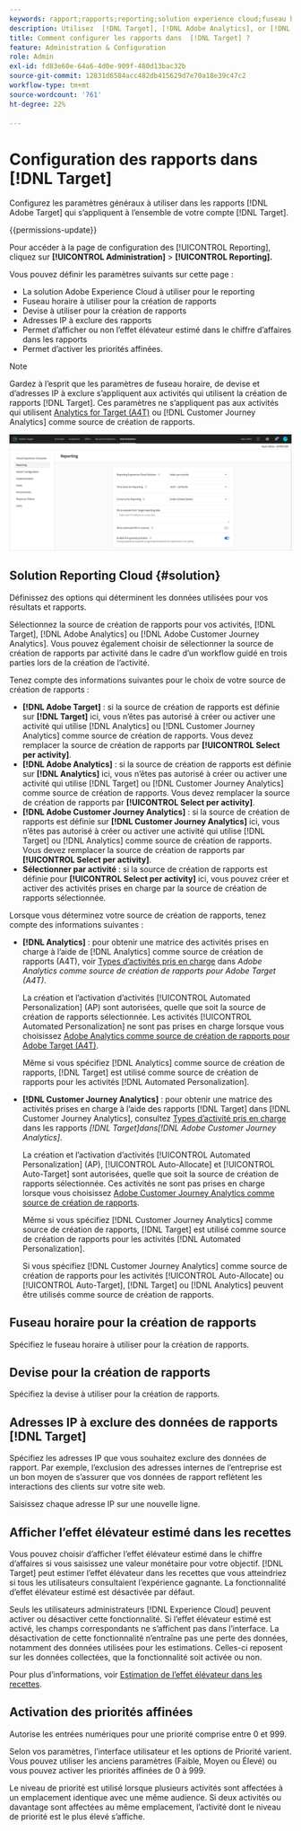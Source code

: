 ```yaml
---
keywords: rapport;rapports;reporting;solution experience cloud;fuseau horaire;fuseau horaire;devise;exclure les adresses IP;effet élévateur estimé dans le chiffre d’affaires;effet élévateur dans le chiffre d’affaires;priorités affinées;affiné
description: Utilisez  [!DNL Target], [!DNL Adobe Analytics], or [!DNL Adobe Customer Journey Analytics]  comme source de création de rapports, spécifiez le fuseau horaire et le format de devise par défaut, ajoutez des adresses IP à exclure des rapports, etc.
title: Comment configurer les rapports dans  [!DNL Target] ?
feature: Administration & Configuration
role: Admin
exl-id: fd83e60e-64a6-4d0e-909f-480d13bac32b
source-git-commit: 12831d6584acc482db415629d7e70a18e39c47c2
workflow-type: tm+mt
source-wordcount: '761'
ht-degree: 22%

---
```


# Configuration des rapports dans [!DNL Target]

Configurez les paramètres généraux à utiliser dans les rapports [!DNL Adobe Target] qui s’appliquent à l’ensemble de votre compte [!DNL Target].

{{permissions-update}}

Pour accéder à la page de configuration des [!UICONTROL Reporting], cliquez sur **[!UICONTROL Administration]** > **[!UICONTROL Reporting].**

Vous pouvez définir les paramètres suivants sur cette page :

* La solution Adobe Experience Cloud à utiliser pour le reporting
* Fuseau horaire à utiliser pour la création de rapports
* Devise à utiliser pour la création de rapports
* Adresses IP à exclure des rapports
* Permet d’afficher ou non l’effet élévateur estimé dans le chiffre d’affaires dans les rapports
* Permet d’activer les priorités affinées.

>[!NOTE]
>
>Gardez à l’esprit que les paramètres de fuseau horaire, de devise et d’adresses IP à exclure s’appliquent aux activités qui utilisent la création de rapports [!DNL Target]. Ces paramètres ne s’appliquent pas aux activités qui utilisent [Analytics for Target (A4T)](/help/main/c-integrating-target-with-mac/a4t/a4t.md) ou [!DNL Customer Journey Analytics] comme source de création de rapports.

![Page Reporting](/help/main/administrating-target/assets/reporting.png)

## Solution Reporting Cloud {#solution}

Définissez des options qui déterminent les données utilisées pour vos résultats et rapports.

Sélectionnez la source de création de rapports pour vos activités, [!DNL Target], [!DNL Adobe Analytics] ou [!DNL Adobe Customer Journey Analytics]. Vous pouvez également choisir de sélectionner la source de création de rapports par activité dans le cadre d’un workflow guidé en trois parties lors de la création de l’activité.

Tenez compte des informations suivantes pour le choix de votre source de création de rapports :

* **[!DNL Adobe Target]** : si la source de création de rapports est définie sur **[!DNL Target]** ici, vous n’êtes pas autorisé à créer ou activer une activité qui utilise [!DNL Analytics] ou [!DNL Customer Journey Analytics] comme source de création de rapports. Vous devez remplacer la source de création de rapports par **[!UICONTROL Select per activity]**.
* **[!DNL Adobe Analytics]** : si la source de création de rapports est définie sur **[!DNL Analytics]** ici, vous n’êtes pas autorisé à créer ou activer une activité qui utilise [!DNL Target] ou [!DNL Customer Journey Analytics] comme source de création de rapports. Vous devez remplacer la source de création de rapports par **[!UICONTROL Select per activity]**.
* **[!DNL Adobe Customer Journey Analytics]** : si la source de création de rapports est définie sur **[!DNL Customer Journey Analytics]** ici, vous n’êtes pas autorisé à créer ou activer une activité qui utilise [!DNL Target] ou [!DNL Analytics] comme source de création de rapports. Vous devez remplacer la source de création de rapports par **[!UICONTROL Select per activity]**.
* **Sélectionner par activité** : si la source de création de rapports est définie pour **[!UICONTROL Select per activity]** ici, vous pouvez créer et activer des activités prises en charge par la source de création de rapports sélectionnée.

Lorsque vous déterminez votre source de création de rapports, tenez compte des informations suivantes :

* **[!DNL Analytics]** : pour obtenir une matrice des activités prises en charge à l’aide de [!DNL Analytics] comme source de création de rapports (A4T), voir [Types d’activités pris en charge](/help/main/c-integrating-target-with-mac/a4t/a4t.md#section_F487896214BF4803AF78C552EF1669AA) dans *Adobe Analytics comme source de création de rapports pour Adobe Target (A4T)*.

  La création et l’activation d’activités [!UICONTROL Automated Personalization] (AP) sont autorisées, quelle que soit la source de création de rapports sélectionnée. Les activités [!UICONTROL Automated Personalization] ne sont pas prises en charge lorsque vous choisissez [Adobe Analytics comme source de création de rapports pour Adobe Target (A4T)](/help/main/c-integrating-target-with-mac/a4t/a4t.md).

  Même si vous spécifiez [!DNL Analytics] comme source de création de rapports, [!DNL Target] est utilisé comme source de création de rapports pour les activités [!DNL Automated Personalization].

* **[!DNL Customer Journey Analytics]** : pour obtenir une matrice des activités prises en charge à l’aide des rapports [!DNL Target] dans [!DNL Customer Journey Analytics], consultez [Types d’activité pris en charge](/help/main/c-integrating-target-with-mac/cja/target-reporting-in-cja.md#supported-activities) dans les rapports *[!DNL Target]dans[!DNL Adobe Customer Journey Analytics]*.

  La création et l’activation d’activités [!UICONTROL Automated Personalization] (AP), [!UICONTROL Auto-Allocate] et [!UICONTROL Auto-Target] sont autorisées, quelle que soit la source de création de rapports sélectionnée. Ces activités ne sont pas prises en charge lorsque vous choisissez [Adobe Customer Journey Analytics comme source de création de rapports](/help/main/c-integrating-target-with-mac/cja/target-reporting-in-cja.md).

  Même si vous spécifiez [!DNL Customer Journey Analytics] comme source de création de rapports, [!DNL Target] est utilisé comme source de création de rapports pour les activités [!DNL Automated Personalization].

  Si vous spécifiez [!DNL Customer Journey Analytics] comme source de création de rapports pour les activités [!UICONTROL Auto-Allocate] ou [!UICONTROL Auto-Target], [!DNL Target] ou [!DNL Analytics] peuvent être utilisés comme source de création de rapports.

## Fuseau horaire pour la création de rapports

Spécifiez le fuseau horaire à utiliser pour la création de rapports.

## Devise pour la création de rapports

Spécifiez la devise à utiliser pour la création de rapports.

## Adresses IP à exclure des données de rapports [!DNL Target]

Spécifiez les adresses IP que vous souhaitez exclure des données de rapport. Par exemple, l’exclusion des adresses internes de l’entreprise est un bon moyen de s’assurer que vos données de rapport reflètent les interactions des clients sur votre site web.

Saisissez chaque adresse IP sur une nouvelle ligne.

## Afficher l’effet élévateur estimé dans les recettes

Vous pouvez choisir d’afficher l’effet élévateur estimé dans le chiffre d’affaires si vous saisissez une valeur monétaire pour votre objectif. [!DNL Target] peut estimer l’effet élévateur dans les recettes que vous atteindriez si tous les utilisateurs consultaient l’expérience gagnante. La fonctionnalité d’effet élévateur estimé est désactivée par défaut.

Seuls les utilisateurs administrateurs [!DNL Experience Cloud] peuvent activer ou désactiver cette fonctionnalité. Si l’effet élévateur estimé est activé, les champs correspondants ne s’affichent pas dans l’interface. La désactivation de cette fonctionnalité n’entraîne pas une perte des données, notamment des données utilisées pour les estimations. Celles-ci reposent sur les données collectées, que la fonctionnalité soit activée ou non.

Pour plus d’informations, voir [Estimation de l’effet élévateur dans les recettes](/help/main/administrating-target/r-target-account-preferences/estimating-lift-in-revenue.md).

## Activation des priorités affinées

Autorise les entrées numériques pour une priorité comprise entre 0 et 999.

Selon vos paramètres, l’interface utilisateur et les options de Priorité varient. Vous pouvez utiliser les anciens paramètres (Faible, Moyen ou Élevé) ou vous pouvez activer les priorités affinées de 0 à 999.

Le niveau de priorité est utilisé lorsque plusieurs activités sont affectées à un emplacement identique avec une même audience. Si deux activités ou davantage sont affectées au même emplacement, l’activité dont le niveau de priorité est le plus élevé s’affiche.
